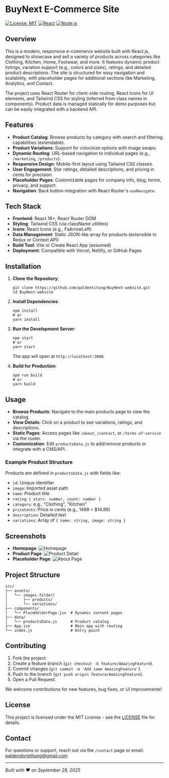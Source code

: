 # BuyNext E-Commerce Site

[![License: MIT](https://img.shields.io/badge/License-MIT-yellow.svg)](https://opensource.org/licenses/MIT)
[![React](https://img.shields.io/badge/React-18.x-blue.svg)](https://reactjs.org/)
[![Node.js](https://img.shields.io/badge/Node.js-18.x-green.svg)](https://nodejs.org/)

## Overview

This is a modern, responsive e-commerce website built with React.js, designed to showcase and sell a variety of products across categories like Clothing, Kitchen, Home, Footwear, and more. It features dynamic product listings, variation support (e.g., colors and sizes), ratings, and detailed product descriptions. The site is structured for easy navigation and scalability, with placeholder pages for additional sections like Marketing, Analytics, and Contact.

The project uses React Router for client-side routing, React Icons for UI elements, and Tailwind CSS for styling (inferred from class names in components). Product data is managed statically for demo purposes but can be easily integrated with a backend API.

## Features

- **Product Catalog**: Browse products by category with search and filtering capabilities (extendable).
- **Product Variations**: Support for color/size options with image swaps.
- **Dynamic Routing**: URL-based navigation to individual pages (e.g., `/marketing`, `/products`).
- **Responsive Design**: Mobile-first layout using Tailwind CSS classes.
- **User Engagement**: Star ratings, detailed descriptions, and pricing in cents for precision.
- **Placeholder Pages**: Customizable pages for company info, blog, terms, privacy, and support.
- **Navigation**: Back button integration with React Router's `useNavigate`.

## Tech Stack

- **Frontend**: React 18+, React Router DOM
- **Styling**: Tailwind CSS (via className utilities)
- **Icons**: React Icons (e.g., FaArrowLeft)
- **Data Management**: Static JSON-like array for products (extensible to Redux or Context API)
- **Build Tool**: Vite or Create React App (assumed)
- **Deployment**: Compatible with Vercel, Netlify, or GitHub Pages

## Installation

1. **Clone the Repository**:

   ```
   git clone https://github.com/paldentitung/BuyNext-website.git
   cd BuyNext-website
   ```

2. **Install Dependencies**:

   ```
   npm install
   # or
   yarn install
   ```

3. **Run the Development Server**:

   ```
   npm start
   # or
   yarn start
   ```

   The app will open at `http://localhost:3000`.

4. **Build for Production**:
   ```
   npm run build
   # or
   yarn build
   ```

## Usage

- **Browse Products**: Navigate to the main products page to view the catalog.
- **View Details**: Click on a product to see variations, ratings, and descriptions.
- **Static Pages**: Access pages like `/about`, `/contact`, or `/terms-of-service` via the router.
- **Customization**: Edit `productsData.js` to add/remove products or integrate with a CMS/API.

### Example Product Structure

Products are defined in `productsData.js` with fields like:

- `id`: Unique identifier
- `image`: Imported asset path
- `name`: Product title
- `rating`: `{ stars: number, count: number }`
- `category`: e.g., "Clothing", "Kitchen"
- `priceCents`: Price in cents (e.g., 1499 = $14.99)
- `description`: Detailed text
- `variations`: Array of `{ name: string, image: string }`

## Screenshots

<!-- Add screenshots here, e.g., via GitHub uploads -->

- **Homepage**: ![Homepage](screenshots/homepage.png)
- **Product Page**: ![Product Detail](screenshots/product-detail.png)
- **Placeholder Page**: ![About Page](screenshots/about.png)

## Project Structure

```
src/
├── assets/
│   └── images-folder/
│       ├── products/
│       └── variations/
├── components/
│   └── PlaceHolderPage.jsx  # Dynamic content pages
├── data/
│   └── productsData.js      # Product catalog
├── App.jsx                  # Main app with routing
└── index.js                 # Entry point
```

## Contributing

1. Fork the project.
2. Create a feature branch (`git checkout -b feature/AmazingFeature`).
3. Commit changes (`git commit -m 'Add some AmazingFeature'`).
4. Push to the branch (`git push origin feature/AmazingFeature`).
5. Open a Pull Request.

We welcome contributions for new features, bug fixes, or UI improvements!

## License

This project is licensed under the MIT License - see the [LICENSE](LICENSE) file for details.

## Contact

For questions or support, reach out via the `/contact` page or email: [paldendorjetitung@gmail.com](mailto:paldendorjetitung@gmail.com)

---

_Built with ❤️ on September 28, 2025_
